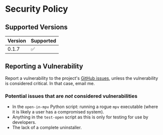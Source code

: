 # Security Policy

## Supported Versions

| Version | Supported          |
| ------- | ------------------ |
| 0.1.7   | :white_check_mark: |

## Reporting a Vulnerability

Report a vulnerability to the project's
[GitHub issues](https://github.com/Tatsh/open-in-mpv/issues), unless the
vulnerability is considered critical. In that case, email me.

### Potential issues that are _not_ considered vulnerabilities

- In the `open-in-mpv` Python script: running a rogue `mpv` executable (where
  it is likely a user has a compromised system).
- Anything in the `test-open` script as this is only for testing for use by
  developers.
- The lack of a complete uninstaller.
